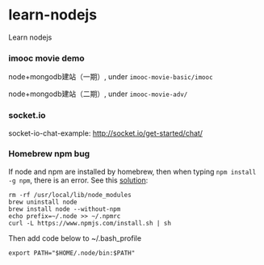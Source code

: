 # learn-nodejs
Learn nodejs

### imooc movie demo
node+mongodb建站（一期）, under `imooc-movie-basic/imooc`

node+mongodb建站（二期）, under `imooc-movie-adv/`

### socket.io
socket-io-chat-example: http://socket.io/get-started/chat/


### Homebrew npm bug
If node and npm are installed by homebrew, then when typing
`npm install -g npm`, there is an error.
See this [solution](https://gist.github.com/DanHerbert/9520689):
```shell
rm -rf /usr/local/lib/node_modules
brew uninstall node
brew install node --without-npm
echo prefix=~/.node >> ~/.npmrc
curl -L https://www.npmjs.com/install.sh | sh
```
Then add code below to ~/.bash_profile
```shell
export PATH="$HOME/.node/bin:$PATH"
```